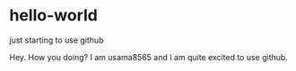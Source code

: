 # hello-world
just starting to use github

Hey. How you doing?
I am usama8565 and I am quite excited to use github.
